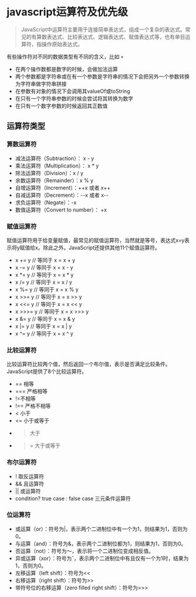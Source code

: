 # javascript运算符及优先级

> JavaScript中运算符主要用于连接简单表达式，组成一个复杂的表达式。常见的有算数表达式、比较表达式、逻辑表达式、赋值表达式等，也有单目运算符，指操作原始表达式。

有些操作符对不同的数据类型有不同的含义，比如 `+`

- 在两个操作数都是数字的时候，会做加法运算
- 两个参数都是字符串或在有一个参数是字符串的情况下会把另外一个参数转换为字符串做字符串拼接
- 在参数有对象的情况下会调用其valueOf或toString
- 在只有一个字符串参数的时候会尝试将其转换为数字
- 在只有一个数字参数的时候返回其正数值

## 运算符类型

### 算数运算符

- 减法运算符（Subtraction）： x - y
- 乘法运算符（Multiplication）： x * y
- 除法运算符（Division）：x / y
- 余数运算符（Remainder）：x % y
- 自增运算符（Increment）：++x 或者 x++
- 自减运算符（Decrement）：--x 或者 x--
- 求负运算符（Negate）：-x
- 数值运算符（Convert to number）： +x

### 赋值运算符

赋值运算符用于给变量赋值，最常见的赋值运算符，当然就是等号，表达式x=y表示将y赋值给x。除此之外，JavaScript还提供其他11个赋值运算符。

- x += y // 等同于 x = x + y
- x -= y // 等同于 x = x - y
- x *= y // 等同于 x = x * y
- x /= y // 等同于 x = x / y
- x %= y // 等同于 x = x % y
- x >>= y // 等同于 x = x >> y
- x <<= y // 等同于 x = x << y
- x >>>= y // 等同于 x = x >>> y
- x &= y // 等同于 x = x & y
- x |= y // 等同于 x = x | y
- x ^= y // 等同于 x = x ^ y

### 比较运算符

比较运算符比较两个值，然后返回一个布尔值，表示是否满足比较条件。JavaScript提供了8个比较运算符。

- == 相等
- === 严格相等
- !=不相等
- !== 严格不相等
- < 小于
- <= 小于或等于
- > 大于
- >= 大于或等于

### 布尔运算符

- ! 取反运算符
- && 且运算符
- || 或运算符
- condition? true case : false case 三元条件运算符

### 位运算符

- 或运算（or）：符号为|，表示两个二进制位中有一个为1，则结果为1，否则为0。
- 与运算（and）：符号为&，表示两个二进制位都为1，则结果为1，否则为0。
- 否运算（not）：符号为～，表示将一个二进制位变成相反值。
- 异或运算（xor）：符号为ˆ，表示两个二进制位中有且仅有一个为1时，结果为1，否则为0。
- 左移运算（left shift）：符号为<<
- 右移运算（right shift）：符号为>>
- 带符号位的右移运算（zero filled right shift）：符号为>>>